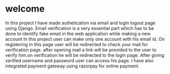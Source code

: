 # welcome
 In this project  I have made authetication via email and login logout page using Django.
 Email verification is a very essential part which has to be done to identify fake email in the web application while making a new account
 In this project user can make only one account with his email id.
 On registering in this page user will be redirected to check your mail for verification page.
 after opening mail a link will be provided to the user to verify him.on verification he will be redirected to the login page.
 After giving verified username and password user can access his page.
 I have also integrated payment gateway using razorpay for online payment.
